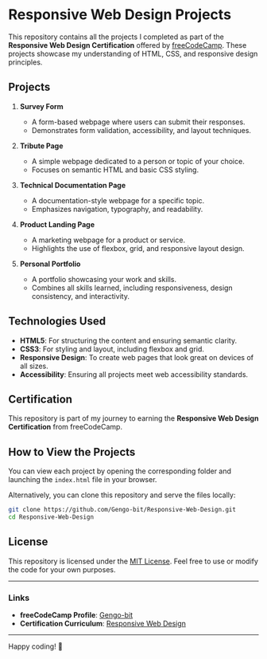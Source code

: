# Responsive Web Design Projects

This repository contains all the projects I completed as part of the **Responsive Web Design Certification** offered by [freeCodeCamp](https://www.freecodecamp.org/learn/2022/responsive-web-design/). These projects showcase my understanding of HTML, CSS, and responsive design principles.

## Projects

1. **Survey Form**
   - A form-based webpage where users can submit their responses.
   - Demonstrates form validation, accessibility, and layout techniques.
     
2. **Tribute Page**
   - A simple webpage dedicated to a person or topic of your choice.
   - Focuses on semantic HTML and basic CSS styling.

3. **Technical Documentation Page**
   - A documentation-style webpage for a specific topic.
   - Emphasizes navigation, typography, and readability.
     
4. **Product Landing Page**
   - A marketing webpage for a product or service.
   - Highlights the use of flexbox, grid, and responsive layout design.

5. **Personal Portfolio**
   - A portfolio showcasing your work and skills.
   - Combines all skills learned, including responsiveness, design consistency, and interactivity.

## Technologies Used

- **HTML5**: For structuring the content and ensuring semantic clarity.
- **CSS3**: For styling and layout, including flexbox and grid.
- **Responsive Design**: To create web pages that look great on devices of all sizes.
- **Accessibility**: Ensuring all projects meet web accessibility standards.

## Certification

This repository is part of my journey to earning the **Responsive Web Design Certification** from freeCodeCamp.

## How to View the Projects

You can view each project by opening the corresponding folder and launching the `index.html` file in your browser.

Alternatively, you can clone this repository and serve the files locally:

```bash
git clone https://github.com/Gengo-bit/Responsive-Web-Design.git
cd Responsive-Web-Design
```
## License

This repository is licensed under the [MIT License](LICENSE). Feel free to use or modify the code for your own purposes.

---

### Links

- **freeCodeCamp Profile**: [Gengo-bit](https://www.freecodecamp.org/Gengo-bit)
- **Certification Curriculum**: [Responsive Web Design](https://www.freecodecamp.org/learn/2022/responsive-web-design/)

---

Happy coding! 🎉
